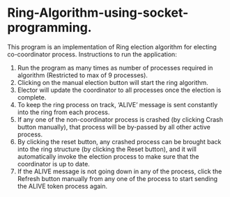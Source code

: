 # Ring-Algorithm-using-socket-programming.
This program is an implementation of Ring election algorithm for electing co-coordinator process.
Instructions to run the application:
1.	Run the program as many times as number of processes required in algorithm (Restricted to max of 9 processes).
2.	Clicking on the manual election button will start the ring algorithm.
3.	Elector will update the coordinator to all processes once the election is complete.
4.	To keep the ring process on track, ‘ALIVE’ message is sent constantly into the ring from each process.
5.	If any one of the non-coordinator process is crashed (by clicking Crash button manually), that process will be by-passed by all other active process.
6.	By clicking the reset button, any crashed process can be brought back into the ring structure (by clicking the Reset button), and it will automatically invoke the election process to make sure that the coordinator is up to date.
7.	If the ALIVE message is not going down in any of the process, click the Refresh button manually from any one of the process to start sending the ALIVE token process again.
